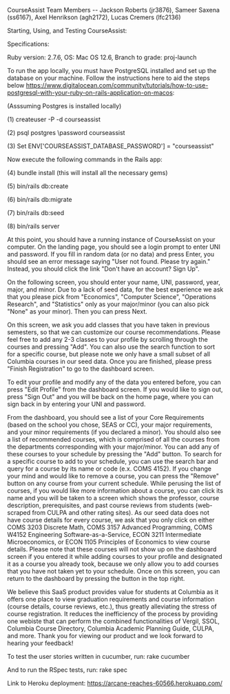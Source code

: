 CourseAssist Team Members -- Jackson Roberts (jr3876), Sameer Saxena (ss6167), Axel Henrikson (agh2172), Lucas Cremers (lfc2136)

Starting, Using, and Testing CourseAssist:

Specifications:

Ruby version: 2.7.6, OS: Mac OS 12.6, Branch to grade: proj-launch

To run the app locally, you must have PostgreSQL installed and set up the database on your machine. Follow the instructions here to aid the steps below https://www.digitalocean.com/community/tutorials/how-to-use-postgresql-with-your-ruby-on-rails-application-on-macos:

(Asssuming Postgres is installed locally)

(1) createuser -P -d courseassist

(2) psql postgres
    \password courseassist

(3) Set ENV['COURSEASSIST_DATABASE_PASSWORD'] = "courseassist"

Now execute the following commands in the Rails app:

(4) bundle install (this will install all the necessary gems)

(5) bin/rails db:create

(6) bin/rails db:migrate

(7) bin/rails db:seed

(8) bin/rails server

At this point, you should have a running instance of CourseAssist on your computer. On the landing page, you should see a login prompt to enter UNI and password. If you fill in random data (or no data) and press Enter, you should see an error message saying "User not found. Please try again." Instead, you should click the link "Don't have an account? Sign Up". 

On the following screen, you should enter your name, UNI, password, year, major, and minor. Due to a lack of seed data, for the best experience we ask that you please pick from "Economics", "Computer Science", "Operations Research", and "Statistics" only as your major/minor (you can also pick "None" as your minor). Then you can press Next. 

On this screen, we ask you add classes that you have taken in previous semesters, so that we can customize our course recommendations. Please feel free to add any 2-3 classes to your profile by scrolling through the courses and pressing "Add". You can also use the search function to sort for a specific course, but please note we only have a small subset of all Columbia courses in our seed data. Once you are finished, please press "Finish Registration" to go to the dashboard screen.

To edit your profile and modify any of the data you entered before, you can press "Edit Profile" from the dashboard screen. If you would like to sign out, press "Sign Out" and you will be back on the home page, where you can sign back in by entering your UNI and password. 

From the dashboard, you should see a list of your Core Requirements (based on the school you chose, SEAS or CC), your major requirements, and your minor requirements (if you declared a minor). You should also see a list of recommended courses, which is comprised of all the courses from the departments corresponding with your major/minor. You can add any of these courses to your schedule by pressing the "Add" button. To search for a specific course to add to your schedule, you can use the search bar and query for a course by its name or code (e.x. COMS 4152). If you change your mind and would like to remove a course, you can press the "Remove" button on any course from your current schedule. While perusing the list of courses, if you would like more information about a course, you can click its name and you will be taken to a screen which shows the professor, course description, prerequisites, and past course reviews from students (web-scraped from CULPA and other rating sites). As our seed data does not have course details for every course, we ask that you only click on either COMS 3203 Discrete Math, COMS 3157 Advanced Programming, COMS W4152 Engineering Software-as-a-Service, ECON 3211 Intermediate Microeconomics, or ECON 1105 Principles of Economics to view course details. Please note that these courses will not show up on the dashboard screen if you entered it while adding courses to your profile and designated it as a course you already took, because we only allow you to add courses that you have not taken yet to your schedule. Once on this screen, you can return to the dashboard by pressing the button in the top right. 

We believe this SaaS product provides value for students at Columbia as it offers one place to view graduation requirements and course information (course details, course reviews, etc.), thus greatly alleviating the stress of course registration. It reduces the inefficiency of the process by providing one webiste that can perform the combined functionalities of Vergil, SSOL, Columbia Course Directory, Columbia Academic Planning Guide, CULPA, and more. Thank you for viewing our product and we look forward to hearing your feedback!

To test the user stories written in cucumber, run: rake cucumber

And to run the RSpec tests, run: rake spec

Link to Heroku deployment: https://arcane-reaches-60566.herokuapp.com/